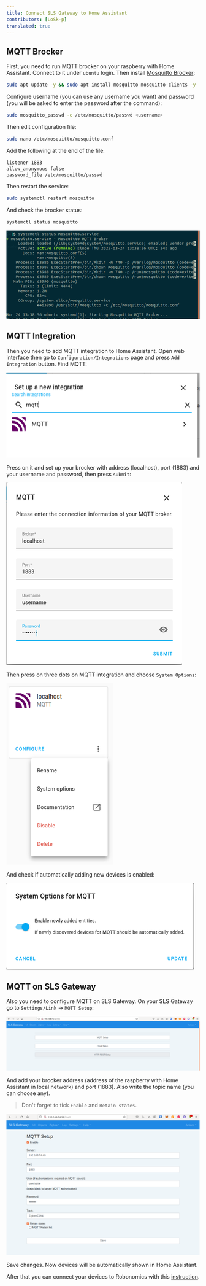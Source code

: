 ```yaml
---
title: Connect SLS Gateway to Home Assistant
contributors: [LoSk-p]
translated: true
---
```


## MQTT Brocker

First, you need to run MQTT brocker on your raspberry with Home Assistant. Connect to it under `ubuntu` login. Then install [Mosquitto Brocker](https://mosquitto.org/):

```bash
sudo apt update -y && sudo apt install mosquitto mosquitto-clients -y
```
Configure username (you can use any username you want) and password (you will be asked to enter the password after the command):
```bash
sudo mosquitto_passwd -c /etc/mosquitto/passwd <username>
```
Then edit configuration file:
```bash
sudo nano /etc/mosquitto/mosquitto.conf
```
Add the following at the end of the file:
```
listener 1883
allow_anonymous false
password_file /etc/mosquitto/passwd
```

Then restart the service:

```bash
sudo systemctl restart mosquitto
```

And check the brocker status:
```bash
systemctl status mosquitto
```

![mosquitto](../images/home-assistant/mosquitto.png)

## MQTT Integration

Then you need to add MQTT integration to Home Assistant. Open web interface then go to `Configuration/Integrations` page and press `Add Integration` button. Find MQTT:

![mqtt](../images/home-assistant/mqtt.png)

Press on it and set up your brocker with address (localhost), port (1883) and your username and password, then press `submit`:

![mqtt1](../images/home-assistant/mqtt1.png)

Then press on three dots on MQTT integration and choose `System Options`:

![mqtt_options](../images/home-assistant/mqtt_conf.png)

And check if automatically adding new devices is enabled:

![mqtt_dev](../images/home-assistant/add_dev.png)

## MQTT on SLS Gateway

Also you need to configure MQTT on SLS Gateway. On your SLS Gateway go to `Settings/Link` -> `MQTT Setup`:

![sls-mqtt](../images/home-assistant/sls-mqtt.png)

And add your brocker address (address of the raspberry with Home Assistant in local network) and port (1883). Also write the topic name (you can choose any). 
> Don't forget to tick `Enable` and `Retain states`.

![sls-mqtt1](../images/home-assistant/sls-mqtt1.png)

Save changes. Now devices will be automatically shown in Home Assistant.

After that you can connect your devices to Robonomics with this [instruction](/docs/add-smart-device-to-robonomics).